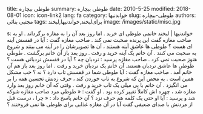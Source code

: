title: طوطی بیچاره
summary: طوطی بیچاره
date: 2010-5-25
modified: 2018-08-01
icon:  icon-link2
lang: fa
category: خواندنیها
slug: طوطی-بیچاره
authors: مجتبی بنائی
tags: برای‌لبخند,خواندنیها,لبخند
image: /images/static/misc.jpg

s: خواندنیها | لبخند    خانمی  طوطی  ای  خرید . اما  روز  بعد  آن  را  به  مغازه برگرداند . او  به  صاحب  مغازه  گفت  این  پرنده  صحبت  نمی  کند . صاحب  مغازه  گفت : آیا  در  قفسش  آینه  ای  هست  ؟  طوطی  ها  عاشق  آینه  هستند  ،  آن  ها  تصویرشان  را  در  آینه  می  بینند  و  شروع  به  صحبت  می  کنند . آن  خانم  یک  آینه  خرید  و  رفت .  روز بعد باز آن خانم برگشت . طوطی  هنوز  صحبت  نمی  کرد . صاحب مغازه پرسید : نردبان  چه  ؟  آیا  در  قفسش  نردبانی  هست  ؟  طوطی  ها  عاشق  نردبان هستند. آن خانم یک  نردبان  خرید  و  رفت .  اما روز بعد باز هم آن  خانم آمد .  صاحب مغازه گفت : آیا  طوطی  شما  در  قفسش  تاب  دارد  ؟  نه  ؟  خب مشکل  همین  است . به  محض  این  که  شروع  به  تاب  خوردن  کند  ،  حرف  زدنش  تحسین  همه را بر می  انگیزد . آن  خانم  با  بی  میلی  یک  تاب  خرید  و  رفت .  وقتی  که  آن خانم روز بعد وارد مغازه شد ، چهره  اش  کاملأ  تغییر  کرده  بود . او  گفت : « طوطی  مرد   صاحب مغازه شوکه  شد  و  پرسید : آیا  او  حتی  یک  کلمه  هم  حرف  نزد  ؟  آن خانم پاسخ  داد : « چرا  ،  درست  قبل  از  مردنش  با  صدای  ضعیفی  گفت  آیا  در  آن مغازه غذایی  برای  طوطی  ها  نمی  فروختند  ؟